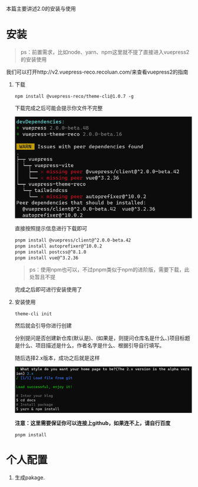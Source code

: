 本篇主要讲述2.0的安装与使用

# 安装

> ps：前置需求，比如node、yarn、npm这里就不提了直接进入vuepress2的安装使用

我们可以打开http://v2.vuepress-reco.recoluan.com/来查看vuepress2的指南

1. 下载

   ```
   npm install @vuepress-reco/theme-cli@1.0.7 -g
   ```

   下载完成之后可能会提示你文件不完整

   <img src="ipic/1656036381375.png" alt="1656036381375" style="zoom:67%;" />

   直接按照提示信息进行下载即可

   ```
   pnpm install @vuepress/client@^2.0.0-beta.42
   pnpm install autoprefixer@^10.0.2
   pnpm install postcss@^8.1.0
   pnpm install vue@^3.2.36
   ```

   > ps：使用npm也可以，不过pnpm类似于npm的进阶版，需要下载，此处暂且不提

   完成之后即可进行安装使用了

2. 安装使用

   ```
   theme-cli init
   ```

   然后就会引导你进行创建

   分别提问是否创建新仓库(默认是)、(如果是，则提问仓库名是什么、)项目标题是什么、项目描述是什么，作者名字是什么、根据引导自行填写。

   随后选择2.x版本，成功之后就是这样

   <img src="ipic/1656036894965.png" alt="1656036894965" style="zoom:80%;" />

   **注意：这里需要保证你可以连接上github，如果连不上，请自行百度**

   ```
   pnpm install
   ```

# 个人配置

1. 生成pakage.